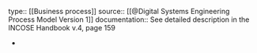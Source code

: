 type:: [[Business process]]
source:: [[@Digital Systems Engineering Process Model Version 1]]
documentation:: See detailed description in the INCOSE Handbook v.4, page 159

-